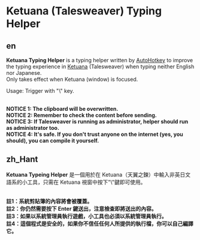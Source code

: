# Ketuana (Talesweaver) Typing Helper
## en
**Ketuana Typing Helper** is a typing helper written by [AutoHotkey](https://www.autohotkey.com) to improve the typing experience in [Ketuana](https://wikiwiki.jp/ketuana/) (Talesweaver) when typing neither English nor Japanese.\
Only takes effect when Ketuana (window) is focused.

Usage: Trigger with "\\" key.

**\
NOTICE 1: The clipboard will be overwritten.\
NOTICE 2: Remember to check the content before sending.\
NOTICE 3: If Talesweaver is running as administrator, helper should run as administrator too.\
NOTICE 4: It's safe. If you don't trust anyone on the internet (yes, you should), you can compile it yourself.**

## zh_Hant
**Ketuana Typeing Helper** 是一個用於在 Ketuana（天翼之鍊）中輸入非英日文語系的小工具，只需在 Ketuana 視窗中按下"\\"鍵即可使用。

**\
註1：系統剪貼簿的內容將會被覆蓋。\
註2：你仍然需要按下 Enter 鍵送出，注意檢查即將送出的內容。\
註3：如果以系統管理員執行遊戲，小工具也必須以系統管理員執行。\
註4：這個程式是安全的，如果你不信任任何人所提供的執行檔，你可以自己編譯它。**
